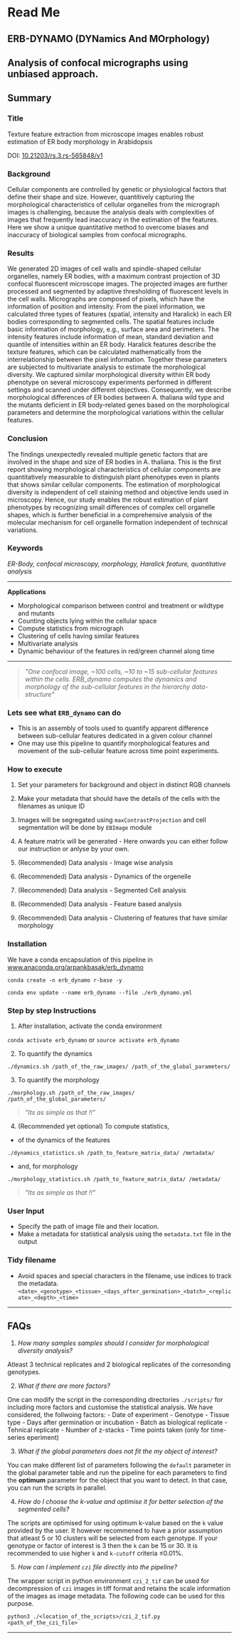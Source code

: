# Read Me

## ERB-DYNAMO (DYNamics And MOrphology)
Analysis of confocal micrographs using unbiased approach.
---
## Summary

### Title
Texture feature extraction from microscope images enables robust estimation of ER body morphology in Arabidopsis

DOI: [10.21203/rs.3.rs-565848/v1](10.21203/rs.3.rs-565848/v1)

### Background
Cellular components are controlled by genetic or physiological factors that define their shape and size. However, quantitively capturing the morphological characteristics of cellular organelles from the micrograph images is challenging, because the analysis deals with complexities of images that frequently lead inaccuracy in the estimation of the features. Here we show a unique quantitative method to overcome biases and inaccuracy of biological samples from confocal micrographs. 

### Results
We generated 2D images of cell walls and spindle-shaped cellular organelles, namely ER bodies, with a maximum contrast projection of 3D confocal fluorescent microscope images. The projected images are further processed and segmented by adaptive thresholding of fluorescent levels in the cell walls. Micrographs are composed of pixels, which have the information of position and intensity. From the pixel information, we calculated three types of features (spatial, intensity and Haralick) in each ER bodies corresponding to segmented cells. The spatial features include basic information of morphology, e.g., surface area and perimeters. The intensity features include information of mean, standard deviation and quantile of intensities within an ER body. Haralick features describe the texture features, which can be calculated mathematically from the interrelationship between the pixel information. Together these parameters are subjected to multivariate analysis to estimate the morphological diversity. We captured similar morphological diversity within ER body phenotype on several microscopy experiments performed in different settings and scanned under different objectives. Consequently, we describe morphological differences of ER bodies between A. thaliana wild type and the mutants deficient in ER body-related genes based on the morphological parameters and determine the morphological variations within the cellular features. 

### Conclusion
The findings unexpectedly revealed multiple genetic factors that are involved in the shape and size of ER bodies in A. thaliana. This is the first report showing morphological characteristics of cellular components are quantitatively measurable to distinguish plant phenotypes even in plants that shows similar cellular components. The estimation of morphological diversity is independent of cell staining method and objective lends used in microscopy. Hence, our study enables the robust estimation of plant phenotypes by recognizing small differences of complex cell organelle shapes, which is further beneficial in a comprehensive analysis of the molecular mechanism for cell organelle formation independent of technical variations. 

### Keywords
_ER-Body, confocal microscopy, morphology, Haralick feature, quantitative analysis_

---

__Applications__
* Morphological comparison between control and treatment or wildtype and mutants
* Counting objects lying within the cellular space
* Compute statistics from micrograph
* Clustering of cells having similar features
* Multivariate analysis
* Dynamic behaviour of the features in red/green channel along time

---

> *"One confocal image, ~100 cells, ~10 to ~15 sub-cellular features within the cells. ERB_dynamo computes the dynamics and morphology of the sub-cellular features in the hierarchy data-structure"*

### Lets see what `ERB_dynamo` can do

* This is an assembly of tools used to quantify apparent difference between sub-cellular features dedicated in a given colour channel
* One may use this pipeline to quantify morphological features and movement of the sub-cellular feature across time point experiments.

### How to execute

1. Set your parameters for background and object in distinct RGB channels

2. Make your metadata that should have the details of the cells with the filenames as unique ID

3. Images will be segregated using `maxContrastProjection` and cell segmentation will be done by `EBImage` module

4. A feature matrix will be generated - Here onwards you can either follow our instruction or anlyse by your own.

5. (Recommended) Data analysis - Image wise analysis

6. (Recommended) Data analysis - Dynamics of the orgenelle

7. (Recommended) Data analysis - Segmented Cell analysis

8. (Recommended) Data analysis - Feature based analysis

9. (Recommended) Data analysis - Clustering of features that have similar morphology


### Installation

We have a conda encapsulation of this pipeline in www.anaconda.org/arpankbasak/erb_dynamo

`conda create -n erb_dynamo r-base -y`

`conda env update --name erb_dynamo --file ./erb_dynamo.yml `

### Step by step Instructions

1. After installation, activate the conda environment

`conda activate erb_dynamo` or `source activate erb_dynamo` 

2. To quantify the dynamics 

`./dynamics.sh /path_of_the_raw_images/ /path_of_the_global_parameters/`

3. To quantify the morphology

`./morphology.sh /path_of_the_raw_images/ /path_of_the_global_parameters/`

> *"Its as simple as that !!"*

4. (Recommended yet optional) To compute statistics,

- of the dynamics of the features

`./dynamics_statistics.sh /path_to_feature_matrix_data/ /metadata/`

- and, for morphology

`./morphology_statistics.sh /path_to_feature_matrix_data/ /metadata/`

> *"Its as simple as that !!"*



### User Input

- Specify the path of image file and their location. 
- Make a metadata for statistical analysis using the `metadata.txt` file in the output

### Tidy filename

* Avoid spaces and special characters in the filename, use indices to track the metadata.
`<date>_<genotype>_<tissue>_<days_after_germination>_<batch>_<replicate>_<depth>_<time>`

---
## FAQs

1. _How many samples samples should I consider for morphological diversity analysis?_

Atleast 3 technical replicates and 2 biological replicates of the corresonding genotypes.

2. _What if there are more factors?_

One can modify the script in the corresponding directories `./scripts/` for including more factors and customise the statistical analysis. We have considered, the follwoing factors:
	- Date of experiment
	- Genotype
	- Tissue type
	- Days after germination or incubation
	- Batch as biological replicate
	- Tehnical replicate
	- Number of z-stacks
	- Time points taken (only for time-series eperiment)

3. _What if the global parameters does not fit the my object of interest?_

You can make different list of parameters following the `default` parameter in the global parameter table and run the pipeline for each parameters to find the __optimum__ parameter for the object that you want to detect. In that case, you can run the scripts in parallel.

4. _How do I choose the k-value and optimise it for better selection of the segmented cells?_ 

The scripts are optimised for using optimum k-value based on the `k` value provided by the user. It however recommened to have a prior assumption that atleast 5 or 10 clusters will be selected from each genotype. If your genotype or factor of interest is 3 then the `k` can be 15 or 30. It is recommended to use higher `k` and `k-cutoff` criteria ≤0.01%.

5. _How can I implement `czi` file directly into the pipeline?_

The wrapper script in python environment `czi_2_tif` can be used for decompression of `czi` images in tiff format and retains  the scale information of the images as image metadata. The following code can be used for this purpose.

`python3 ./<location_of_the_scripts>/czi_2_tif.py <path_of_the_czi_file>`

---
